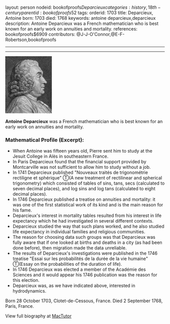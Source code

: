 layout: person
nodeid: bookofproofs$Deparcieux
categories: history,18th-century
parentid: bookofproofs$52
tags: 
orderid: 1703
title: Deparcieux, Antoine
born: 1703
died: 1768
keywords: antoine deparcieux,deparcieux
description: Antoine Deparcieux was a French mathematician who is best known for an early work on annuities and mortality.
references: bookofproofs$6909
contributors: @J-J-O'Connor,@E-F-Robertson,bookofproofs

---



---

![Deparcieux.jpg](https://github.com/bookofproofs/bookofproofs.github.io/blob/main/_sources/_assets/images/portraits/Deparcieux.jpg?raw=true)

**Antoine Deparcieux** was a French mathematician who is best known for an early work on annuities and mortality.

### Mathematical Profile (Excerpt):
* When Antoine was fifteen years old, Pierre sent him to study at the Jesuit College in Alès in southeastern France.
* In Paris Deparcieux found that the financial support provided by Montcarville was not sufficient to allow him to study without a job.
* In 1741 Deparcieux published "Nouveaux traités de trigonométrie rectiligne et sphérique" Ⓣ(A new treatment of rectilinear and spherical trigonometry) which consisted of tables of sins, tans, secs (calculated to seven decimal places), and log sins and log tans (calculated to eight decimal places).
* In 1746 Deparcieux published a treatise on annuities and mortality: it was one of the first statistical work of its kind and is the main reason for his fame.
* Deparcieux's interest in mortality tables resulted from his interest in life expectancy which he had investigated in several different contexts.
* Deparcieux studied the way that such plans worked, and he also studied life expectancy in individual families and religious communities.
* The reason for choosing data such groups was that Deparcieux was fully aware that if one looked at births and deaths in a city (as had been done before), then migration made the data unreliable.
* The results of Deparcieux's investigations were published in the 1746 treatise "Essai sur les probabilités de la durée de la vie humaine" Ⓣ(Essay on the probabilities of the duration of life).
* In 1746 Deparcieux was elected a member of the Académie des Sciences and it would appear his 1746 publication was the reason for this election.
* Deparcieux was, as we have indicated above, interested in hydrodynamics.

Born 28 October 1703, Clotet-de-Cessous, France. Died 2 September 1768, Paris, France.

View full biography at [MacTutor](https://mathshistory.st-andrews.ac.uk/Biographies/Deparcieux/)
